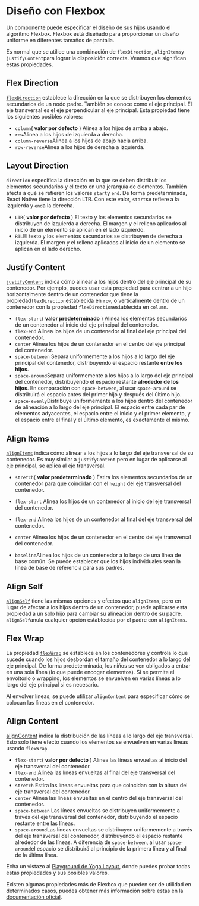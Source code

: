 # Diseño con Flexbox

Un componente puede especificar el diseño de sus hijos usando el algoritmo Flexbox. Flexbox está diseñado para proporcionar un diseño uniforme en diferentes tamaños de pantalla.

Es normal que se utilice una combinación de `flexDirection`, `alignItems`y `justifyContent`para lograr la disposición correcta. Veamos que significan estas propiedades.

## Flex Direction

[`flexDirection`](https://reactnative.dev/docs/layout-props#flexdirection) establece la dirección en la que se distribuyen los elementos secundarios de un nodo padre. También se conoce como el eje principal. El eje transversal es el eje perpendicular al eje principal. Esta propiedad tiene los siguientes posibles valores:

- `column`( **valor por defecto** ) Alinea a los hijos de arriba a abajo.
- `row`Alinea a los hijos de izquierda a derecha.
- `column-reverse`Alinea a los hijos de abajo hacia arriba.
- `row-reverse`Alinea a los hijos de derecha a izquierda.

## Layout Direction

`direction` especifica la dirección en la que se deben distribuir los elementos secundarios y el texto en una jerarquía de elementos. También afecta a qué se refieren los valores `start`y `end`. De forma predeterminada, React Native tiene la dirección LTR. Con este valor, `start`se refiere a la izquierda y `end`a la derecha.

- `LTR`( **valor por defecto** ) El texto y los elementos secundarios se distribuyen de izquierda a derecha. El margen y el relleno aplicados al inicio de un elemento se aplican en el lado izquierdo.
- `RTL`El texto y los elementos secundarios se distribuyen de derecha a izquierda. El margen y el relleno aplicados al inicio de un elemento se aplican en el lado derecho.

## Justify Content

[`justifyContent`](https://reactnative.dev/docs/layout-props#justifycontent) indica cómo alinear a los hijos dentro del eje principal de su contenedor. Por ejemplo, puedes usar esta propiedad para centrar a un hijo horizontalmente dentro de un contenedor que tiene la propiedad`flexDirection`establecida en `row`, o verticalmente dentro de un contenedor con la propiedad `flexDirection`establecida en `column`.

- `flex-start`( **valor predeterminado** ) Alinea los elementos secundarios de un contenedor al inicio del eje principal del contenedor.
- `flex-end` Alinea los hijos de un contenedor al final del eje principal del contenedor.
- `center` Alinea los hijos de un contenedor en el centro del eje principal del contenedor.
- `space-between` Separa uniformemente a los hijos a lo largo del eje principal del contenedor, distribuyendo el espacio restante **entre los hijos**.
- `space-around`Separa uniformemente a los hijos a lo largo del eje principal del contenedor, distribuyendo el espacio restante **alrededor de los hijos**. En comparación con `space-between`, al usar `space-around` se distribuirá el espacio antes del primer hijo y después del último hijo.
- `space-evenly`Distribuye uniformemente a los hijos dentro del contenedor de alineación a lo largo del eje principal. El espacio entre cada par de elementos adyacentes, el espacio entre el inicio y el primer elemento, y el espacio entre el final y el último elemento, es exactamente el mismo.

## Align Items

[`alignItems`](https://reactnative.dev/docs/layout-props#alignitems) indica cómo alinear a los hijos a lo largo del eje transversal de su contenedor. Es muy similar a `justifyContent` pero en lugar de aplicarse al eje principal, se aplica al eje transversal.

- `stretch`( **valor predeterminado** ) Estira los elementos secundarios de un contenedor para que coincidan con el `height` del eje transversal del contenedor.

- `flex-start` Alinea los hijos de un contenedor al inicio del eje transversal del contenedor.

- `flex-end` Alinea los hijos de un contenedor al final del eje transversal del contenedor.

- `center` Alinea los hijos de un contenedor en el centro del eje transversal del contenedor.

- `baseline`Alinea los hijos de un contenedor a lo largo de una línea de base común. Se puede establecer que los hijos individuales sean la línea de base de referencia para sus padres.

## Align Self

[`alignSelf`](https://reactnative.dev/docs/layout-props#alignself) tiene las mismas opciones y efectos que `alignItems`, pero en lugar de afectar a los hijos dentro de un contenedor, puede aplicarse esta propiedad a un solo hijo para cambiar su alineación dentro de su padre. `alignSelf`anula cualquier opción establecida por el padre con `alignItems`.

## Flex Wrap

La propiedad [`flexWrap`](https://reactnative.dev/docs/layout-props#flexwrap) se establece en los contenedores y controla lo que sucede cuando los hijos desbordan el tamaño del contenedor a lo largo del eje principal. De forma predeterminada, los niños se ven obligados a entrar en una sola línea (lo que puede encoger elementos). Si se permite el envoltorio o wrapping, los elementos se envuelven en varias líneas a lo largo del eje principal si es necesario.

Al envolver líneas, se puede utilizar `alignContent` para especificar cómo se colocan las líneas en el contenedor.

## Align Content

[alignContent](https://reactnative.dev/docs/layout-props#aligncontent) indica la distribución de las líneas a lo largo del eje transversal. Esto solo tiene efecto cuando los elementos se envuelven en varias líneas usando `flexWrap`.

- `flex-start`( **valor por defecto** ) Alinea las líneas envueltas al inicio del eje transversal del contenedor.
- `flex-end` Alinea las líneas envueltas al final del eje transversal del contenedor.
- `stretch` Estira las líneas envueltas para que coincidan con la altura del eje transversal del contenedor.
- `center` Alinea las líneas envueltas en el centro del eje transversal del contenedor.
- `space-between` Las líneas envueltas se distribuyen uniformemente a través del eje transversal del contenedor, distribuyendo el espacio restante entre las líneas.
- `space-around`Las líneas envueltas se distribuyen uniformemente a través del eje transversal del contenedor, distribuyendo el espacio restante alrededor de las líneas. A diferencia de `space-between`, al usar `space-around`el espacio se distribuirá al principio de la primera línea y al final de la última línea.

Echa un vistazo al [Playground de Yoga Layout](https://yogalayout.com/playground), donde puedes probar todas estas propiedades y sus posibles valores.

Existen algunas propiedades más de Flexbox que pueden ser de utilidad en determinados casos, puedes obtener más información sobre estas en la [documentación oficial](https://reactnative.dev/docs/flexbox).
